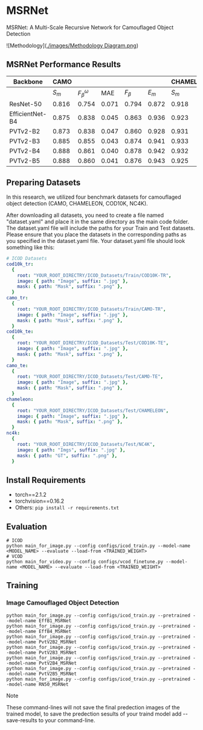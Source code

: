 # MSRNet
MSRNet: A Multi-Scale Recursive Network for Camouflaged Object Detection

![Methodology]([./images/Methodology Diagram.png](https://github.com/linaagh98/MSRNet/blob/main/images/Methodology%20Diagram.png))

## MSRNet Performance Results

| Backbone        | CAMO  |                      |       |           |       |CHAMELEON |                      |       |           |       | COD10K |                      |       |           |       | NC4K  |                      |       |           |       |
| --------------- | ----- | -------------------- | ----- | ----------|-------|--------- | -------------------- | ----- | ----------|-------| -------| -------------------- | ----- | ----------|-------| ----- | -------------------- | ----- |---------- |-------|
|                 | $S_m$ | $F^{\omega}_{\beta}$ | MAE   |$F_{\beta}$|$E_{m}$|$S_m$     | $F^{\omega}_{\beta}$ | MAE   |$F_{\beta}$|$E_{m}$| $S_m$  | $F^{\omega}_{\beta}$ | MAE   |$F_{\beta}$|$E_{m}$| $S_m$ | $F^{\omega}_{\beta}$ | MAE   |$F_{\beta}$|$E_{m}$|
| ResNet-50       | 0.816 | 0.754                | 0.071 | 0.794     | 0.872 |0.918     | 0.876                | 0.020 | 0.888     | 0.975 | 0.868  | 0.786                | 0.024 | 0.816     | 0.934 | 0.869 | 0.814                | 0.039 | 0.844     | 0.925 |
| EfficientNet-B4 | 0.875 | 0.838                | 0.045 | 0.863     | 0.936 |0.923     | 0.881                | 0.019 | 0.891     | 0.970 | 0.887  | 0.814                | 0.020 | 0.838     | 0.947 | 0.889 | 0.844                | 0.031 | 0.866     | 0.943 |
| PVTv2-B2        | 0.873 | 0.838                | 0.047 | 0.860     | 0.928 |0.931     | 0.904                | 0.016 | 0.912     | 0.976 | 0.894  | 0.829                | 0.018 | 0.849     | 0.952 | 0.894 | 0.853                | 0.030 | 0.874     | 0.943 |
| PVTv2-B3        | 0.885 | 0.855                | 0.043 | 0.874     | 0.941 |0.933     | 0.907                | 0.016 | 0.915     | 0.973 | 0.904  | 0.847                | 0.017 | 0.865     | 0.959 | 0.903 | 0.867                | 0.027 | 0.886     | 0.952 |
| PVTv2-B4        | 0.888 | 0.861                | 0.040 | 0.878     | 0.942 |0.932     | 0.908                | 0.017 | 0.916     | 0.978 | 0.907  | 0.852                | 0.016 | 0.868     | 0.962 | 0.905 | 0.873                | 0.026 | 0.890     | 0.953 |
| PVTv2-B5        | 0.888 | 0.860                | 0.041 | 0.876     | 0.943 |0.925     | 0.893                | 0.017 | 0.903     | 0.971 | 0.902  | 0.844                | 0.017 | 0.862     | 0.957 | 0.903 | 0.871                | 0.027 | 0.889     | 0.952 |


## Preparing Datasets
In this research, we utilized four benchmark datasets for camouflaged object detection (CAMO, CHAMELEON, COD10K, NC4K).

After downloading all datasets, you need to create a file named "dataset.yaml" and place it in the same directory as the main code folder.  
The dataset.yaml file will include the paths for your Train and Test datasets. Please ensure that you place the datasets in the corresponding paths as you specified in the dataset.yaml file. 
Your dataset.yaml file should look something like this:

```yaml
# ICOD Datasets
cod10k_tr:
  {
    root: "YOUR_ROOT_DIRECTRY/ICOD_Datasets/Train/COD10K-TR",
    image: { path: "Image", suffix: ".jpg" },
    mask: { path: "Mask", suffix: ".png" },
  }
camo_tr:
  {
    root: "YOUR_ROOT_DIRECTRY/ICOD_Datasets/Train/CAMO-TR",
    image: { path: "Image", suffix: ".jpg" },
    mask: { path: "Mask", suffix: ".png" },
  }
cod10k_te:
  {
    root: "YOUR_ROOT_DIRECTRY/ICOD_Datasets/Test/COD10K-TE",
    image: { path: "Image", suffix: ".jpg" },
    mask: { path: "Mask", suffix: ".png" },
  }
camo_te:
  {
    root: "YOUR_ROOT_DIRECTRY/ICOD_Datasets/Test/CAMO-TE",
    image: { path: "Image", suffix: ".jpg" },
    mask: { path: "Mask", suffix: ".png" },
  }
chameleon:
  {
    root: "YOUR_ROOT_DIRECTRY/ICOD_Datasets/Test/CHAMELEON",
    image: { path: "Image", suffix: ".jpg" },
    mask: { path: "Mask", suffix: ".png" },
  }
nc4k:
  {
    root: "YOUR_ROOT_DIRECTRY/ICOD_Datasets/Test/NC4K",
    image: { path: "Imgs", suffix: ".jpg" },
    mask: { path: "GT", suffix: ".png" },
  }
```


## Install Requirements

* torch==2.1.2
* torchvision==0.16.2
* Others: `pip install -r requirements.txt`


## Evaluation

```shell
# ICOD
python main_for_image.py --config configs/icod_train.py --model-name <MODEL_NAME> --evaluate --load-from <TRAINED_WEIGHT>
# VCOD
python main_for_video.py --config configs/vcod_finetune.py --model-name <MODEL_NAME> --evaluate --load-from <TRAINED_WEIGHT>
```


## Training

### Image Camouflaged Object Detection

```shell
python main_for_image.py --config configs/icod_train.py --pretrained --model-name EffB1_MSRNet
python main_for_image.py --config configs/icod_train.py --pretrained --model-name EffB4_MSRNet
python main_for_image.py --config configs/icod_train.py --pretrained --model-name PvtV2B2_MSRNet
python main_for_image.py --config configs/icod_train.py --pretrained --model-name PvtV2B3_MSRNet
python main_for_image.py --config configs/icod_train.py --pretrained --model-name PvtV2B4_MSRNet
python main_for_image.py --config configs/icod_train.py --pretrained --model-name PvtV2B5_MSRNet
python main_for_image.py --config configs/icod_train.py --pretrained --model-name RN50_MSRNet
```
> [!note]
> These command-lines will not save the final predection images of the trained model, to save the predection sesults of your traind model add --save-results to your command-line. 


